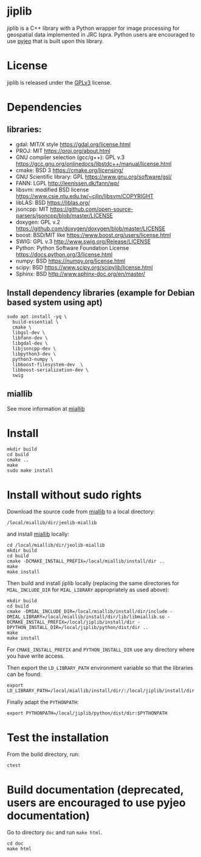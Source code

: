 # jiplib

jiplib is a C++ library with a Python wrapper for image processing for geospatial data implemented in JRC Ispra. Python users are encouraged to use [pyjeo](https://github.com/ec-jrc/jeolib-pyjeo) that is built upon this library.

# License

jiplib is released under the [GPLv3](https://www.gnu.org/licenses) license.

# Dependencies
 ## libraries: 

* gdal: MIT/X style https://gdal.org/license.html
* PROJ: MIT https://proj.org/about.html
* GNU compiler selection (gcc/g++): GPL v.3 https://gcc.gnu.org/onlinedocs/libstdc++/manual/license.html
* cmake: BSD 3 https://cmake.org/licensing/
* GNU Scientific library: GPL https://www.gnu.org/software/gsl/
* FANN: LGPL http://leenissen.dk/fann/wp/
* libsvm: modified BSD license https://www.csie.ntu.edu.tw/~cjlin/libsvm/COPYRIGHT
* libLAS: BSD https://liblas.org/
* jsoncpp: MIT https://github.com/open-source-parsers/jsoncpp/blob/master/LICENSE
* doxygen: GPL v.2 https://github.com/doxygen/doxygen/blob/master/LICENSE
* boost: BSD/MIT like https://www.boost.org/users/license.html
* SWIG: GPL v.3 http://www.swig.org/Release/LICENSE
* Python: Python Software Foundation License https://docs.python.org/3/license.html
* numpy: BSD https://numpy.org/license.html
* scipy: BSD https://www.scipy.org/scipylib/license.html
* Sphinx: BSD http://www.sphinx-doc.org/en/master/


## Install dependency libraries (example for Debian based system using apt)

```
sudo apt install -yq \
  build-essential \
  cmake \
  libgsl-dev \
  libfann-dev \
  libgdal-dev \
  libjsoncpp-dev \
  libpython3-dev \
  python3-numpy \
  libboost-filesystem-dev  \
  libboost-serialization-dev \
  swig
```

 ## miallib

See more information at [miallib](https://github.com/ec-jrc/jeolib-miallib)

# Install

```
mkdir build
cd build
cmake ..
make
sudo make install
```

# Install without sudo rights

Download the source code from [miallib](https://github.com/ec-jrc/jeolib-miallib) to a local directory:
```
/local/miallib/dir/jeolib-miallib
```

and install [miallib](https://github.com/ec-jrc/jeolib-miallib) locally:

```
cd /local/miallib/dir/jeolib-miallib
mkdir build
cd build
cmake -DCMAKE_INSTALL_PREFIX=/local/miallib/install/dir ..
make
make install
```

Then build and install jiplib locally (replacing the same directories for `MIAL_INCLUDE_DIR` for `MIAL_LIBRARY` appropriately as used above):

```
mkdir build
cd build
cmake -DMIAL_INCLUDE_DIR=/local/miallib/install/dir/include -DMIAL_LIBRARY=/local/miallib/install/dir/lib/libmiallib.so -DCMAKE_INSTALL_PREFIX=/local/jiplib/install/dir -DPYTHON_INSTALL_DIR=/local/jiplib/python/dist/dir ..
make
make install
```

For `CMAKE_INSTALL_PREFIX` and `PYTHON_INSTALL_DIR` use any directory where you have write access.

Then export the `LD_LIBRARY_PATH` environment variable so that the libraries can be found:

```
export LD_LIBRARY_PATH=/local/miallib/install/dir/:/local/jiplib/install/dir
```

Finally adapt the `PYTHONPATH`:

```
export PYTHONPATH=/local/jiplib/python/dist/dir:$PYTHONPATH
```

# Test the installation

From the build directory, run:
```
ctest
```

# Build documentation (deprecated, users are encouraged to use pyjeo documentation)

Go to directory `doc` and run `make html`.
```
cd doc
make html
```
